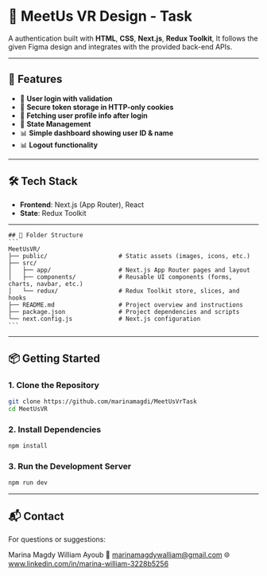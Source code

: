 # 🧩 MeetUs VR Design - Task

A authentication built with **HTML**, **CSS**, **Next.js**, **Redux Toolkit**, It follows the given Figma design and integrates with the provided back-end APIs.

---

## 🚀 Features

- 🔐 **User login with validation**
- 🍪 **Secure token storage in HTTP-only cookies**
- 👤 **Fetching user profile info after login**
- 🧠 **State Management**
- 📊 **Simple dashboard showing user ID & name**
- 📊 **Logout functionality**

---

## 🛠 Tech Stack

- **Frontend**: Next.js (App Router), React
- **State**: Redux Toolkit

---

<pre><code>## 🧩 Folder Structure
```
MeetUsVR/
├── public/                    # Static assets (images, icons, etc.)
├── src/
│   ├── app/                   # Next.js App Router pages and layout
│   ├── components/            # Reusable UI components (forms, charts, navbar, etc.)
│   └── redux/                 # Redux Toolkit store, slices, and hooks
├── README.md                  # Project overview and instructions
├── package.json               # Project dependencies and scripts
└── next.config.js             # Next.js configuration
```
</code></pre>
---


## 📦 Getting Started

### 1. Clone the Repository

```bash
git clone https://github.com/marinamagdi/MeetUsVrTask
cd MeetUsVR
```

### 2. Install Dependencies

```bash
npm install
```

### 3. Run the Development Server

```bash
npm run dev
```
---


## 📬 Contact

For questions or suggestions:

Marina Magdy William Ayoub
📧 marinamagdywalliam@gmail.com
🌐 www.linkedin.com/in/marina-william-3228b5256